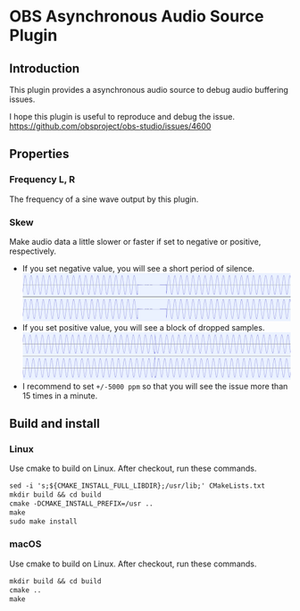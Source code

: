 # OBS Asynchronous Audio Source Plugin

## Introduction

This plugin provides a asynchronous audio source to debug audio buffering issues.

I hope this plugin is useful to reproduce and debug the issue.
https://github.com/obsproject/obs-studio/issues/4600

## Properties

### Frequency L, R

The frequency of a sine wave output by this plugin.

### Skew

Make audio data a little slower or faster if set to negative or positive, respectively.

- If you set negative value, you will see a short period of silence.
  ![glitch-442Hz-slow](doc/glitch-442Hz-slow.png)
- If you set positive value, you will see a block of dropped samples.
  ![glitch-442Hz-440Hz-fast](doc/glitch-442Hz-440Hz-fast.png)
- I recommend to set `+/-5000 ppm` so that you will see the issue more than 15 times in a minute.

## Build and install
### Linux
Use cmake to build on Linux. After checkout, run these commands.
```
sed -i 's;${CMAKE_INSTALL_FULL_LIBDIR};/usr/lib;' CMakeLists.txt
mkdir build && cd build
cmake -DCMAKE_INSTALL_PREFIX=/usr ..
make
sudo make install
```

### macOS
Use cmake to build on Linux. After checkout, run these commands.
```
mkdir build && cd build
cmake ..
make
```
